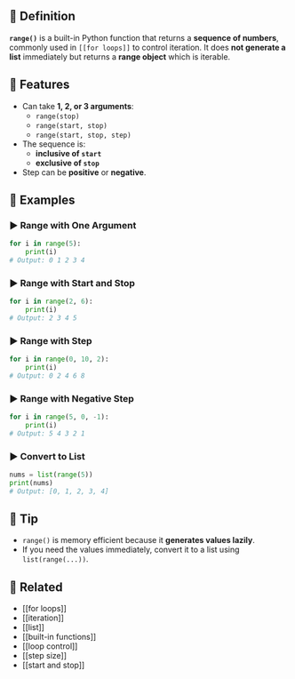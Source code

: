 ## 🧾 Definition
**`range()`** is a built-in Python function that returns a **sequence of numbers**, commonly used in `[[for loops]]` to control iteration. It does **not generate a list** immediately but returns a **range object** which is iterable.

## 🧩 Features
- Can take **1, 2, or 3 arguments**:
  - `range(stop)`
  - `range(start, stop)`
  - `range(start, stop, step)`
- The sequence is:
  - **inclusive of `start`**
  - **exclusive of `stop`**
- Step can be **positive** or **negative**.

## 🧪 Examples

### ▶️ Range with One Argument
```python
for i in range(5):
    print(i)
# Output: 0 1 2 3 4
```

### ▶️ Range with Start and Stop
```python
for i in range(2, 6):
    print(i)
# Output: 2 3 4 5
```

### ▶️ Range with Step
```python
for i in range(0, 10, 2):
    print(i)
# Output: 0 2 4 6 8
```

### ▶️ Range with Negative Step
```python
for i in range(5, 0, -1):
    print(i)
# Output: 5 4 3 2 1
```

### ▶️ Convert to List
```python
nums = list(range(5))
print(nums)
# Output: [0, 1, 2, 3, 4]
```

## 🧠 Tip
- `range()` is memory efficient because it **generates values lazily**.
- If you need the values immediately, convert it to a list using `list(range(...))`.

## 🔗 Related
- [[for loops]]
- [[iteration]]
- [[list]]
- [[built-in functions]]
- [[loop control]]
- [[step size]]
- [[start and stop]]